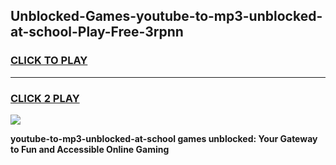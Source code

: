 
## Unblocked-Games-youtube-to-mp3-unblocked-at-school-Play-Free-3rpnn
<h3>
<a href="https://premium76.site?title=youtube-to-mp3-unblocked-at-school&ref=12A">CLICK TO PLAY</a></h3>
<hr>

<h3>
<a href="https://premium76.site?title=youtube-to-mp3-unblocked-at-school&ref=12A">CLICK 2 PLAY</a>
  
</h3>

<a href="https://premium76.site?title=youtube-to-mp3-unblocked-at-school&ref=12A"><img src="https://clearcache.store/games.png"></a>


**youtube-to-mp3-unblocked-at-school games unblocked: Your Gateway to Fun and Accessible Online Gaming**
